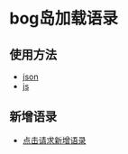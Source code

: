 # bog岛加载语录

## 使用方法
- [json](https://raw.githubusercontent.com/tiamed/bog-slang/master/build/main.json)
- [js](https://github.com/tiamed/bog-slang/blob/master/build/main.js)

## 新增语录
- [点击请求新增语录](https://github.com/tiamed/bog-slang/issues/new?assignees=&labels=slang&template=----.md&title=%E6%96%B0%E5%A2%9E%E8%AF%AD%E5%BD%95)
